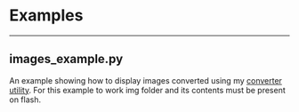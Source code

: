# Examples

---

## images_example.py

An example showing how to display images converted using my [converter utility](https://github.com/phoreglad/epaper-img-converter).
For this example to work img folder and its contents must be present on flash.